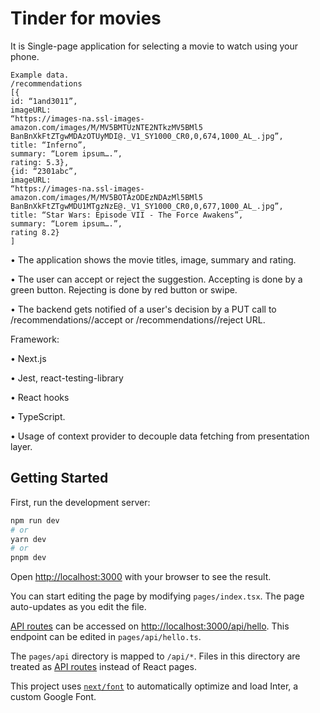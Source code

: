 # Tinder for movies
It is Single-page application for selecting a movie to watch using your phone.

```
Example data.
/recommendations
[{
id: “1and3011”,
imageURL:
“https://images-na.ssl-images-amazon.com/images/M/MV5BMTUzNTE2NTkzMV5BMl5
BanBnXkFtZTgwMDAzOTUyMDI@._V1_SY1000_CR0,0,674,1000_AL_.jpg”,
title: “Inferno”,
summary: “Lorem ipsum….”,
rating: 5.3},
{id: “2301abc”,
imageURL:
“https://images-na.ssl-images-amazon.com/images/M/MV5BOTAzODEzNDAzMl5BMl5
BanBnXkFtZTgwMDU1MTgzNzE@._V1_SY1000_CR0,0,677,1000_AL_.jpg”,
title: “Star Wars: Episode VII - The Force Awakens”,
summary: “Lorem ipsum….”,
rating 8.2}
]
```

• The application shows the movie titles, image, summary and rating.

• The user can accept or reject the suggestion. Accepting is done by a green button.
Rejecting is done by red button or swipe.

• The backend gets notified of a user's decision by a PUT call to
/recommendations/<id>/accept or /recommendations/<id>/reject URL.
  
Framework:
  
• Next.js
  
• Jest, react-testing-library

• React hooks
  
• TypeScript.
  
• Usage of context provider to decouple data fetching from presentation layer.
  


## Getting Started

First, run the development server:

```bash
npm run dev
# or
yarn dev
# or
pnpm dev
```

Open [http://localhost:3000](http://localhost:3000) with your browser to see the result.

You can start editing the page by modifying `pages/index.tsx`. The page auto-updates as you edit the file.

[API routes](https://nextjs.org/docs/api-routes/introduction) can be accessed on [http://localhost:3000/api/hello](http://localhost:3000/api/hello). This endpoint can be edited in `pages/api/hello.ts`.

The `pages/api` directory is mapped to `/api/*`. Files in this directory are treated as [API routes](https://nextjs.org/docs/api-routes/introduction) instead of React pages.

This project uses [`next/font`](https://nextjs.org/docs/basic-features/font-optimization) to automatically optimize and load Inter, a custom Google Font.
